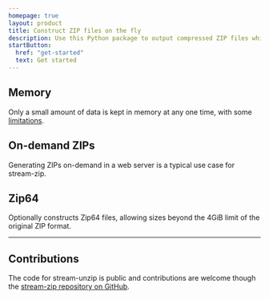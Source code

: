 ```yaml
---
homepage: true
layout: product
title: Construct ZIP files on the fly
description: Use this Python package to output compressed ZIP files while receiving the uncompressed input
startButton:
  href: "get-started"
  text: Get started
---
```



<div class="govuk-grid-row">
  <section class="govuk-grid-column-one-third-from-desktop govuk-!-margin-bottom-7">
    <h2 class="govuk-heading-m govuk-!-font-size-27">Memory</h2>
    <p class="govuk-body">Only a small amount of data is kept in memory at any one time, with some <a href="/get-started/#limitations" class="govuk-link">limitations</a>.</p>
  </section>
  <section class="govuk-grid-column-one-third-from-desktop govuk-!-margin-bottom-7">
    <h2 class="govuk-heading-m govuk-!-font-size-27">On-demand ZIPs</h2>
    <p class="govuk-body">Generating ZIPs on-demand in a web server is a typical use case for stream-zip.</p>
  </section>
  <section class="govuk-grid-column-one-third-from-desktop govuk-!-margin-bottom-7">
    <h2 class="govuk-heading-m govuk-!-font-size-27">Zip64</h2>
    <p class="govuk-body">Optionally constructs Zip64 files, allowing sizes beyond the 4GiB limit of the original ZIP format.</p>
  </section>
</div>

<hr class="govuk-section-break govuk-section-break--visible govuk-section-break--xl govuk-!-margin-top-0">

<div class="govuk-grid-row">
  <section class="govuk-grid-column-two-thirds">
    <h2 class="govuk-heading-m govuk-!-font-size-27">Contributions</h2>
    <p class="govuk-body">The code for stream-unzip is public and contributions are welcome though the <a class="govuk-link govuk-!-font-weight-bold" href="https://github.com/uktrade/stream-zip">stream-zip repository on GitHub</a>.</p>
  </section>
</div>
